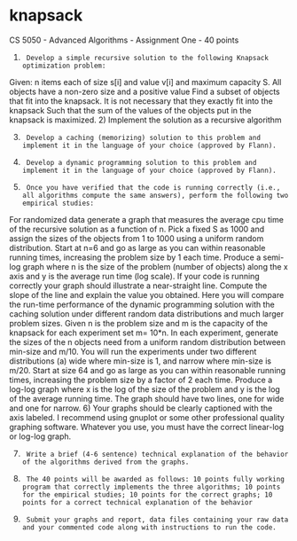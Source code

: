 knapsack
========

CS 5050 - Advanced Algorithms - Assignment One - 40 points

1)      Develop a simple recursive solution to the following Knapsack optimization problem:

Given: n items each of size s[i] and value v[i] and maximum capacity S. All objects have a non-zero size and a positive value
Find a subset of objects that fit into the knapsack. It is not necessary that they exactly fit into the knapsack
Such that the sum of the values of the objects put in the knapsack is maximized.
2)      Implement the solution as a recursive algorithm

3)      Develop a caching (memorizing) solution to this problem and implement it in the language of your choice (approved by Flann).

4)      Develop a dynamic programming solution to this problem and implement it in the language of your choice (approved by Flann).

5)      Once you have verified that the code is running correctly (i.e., all algorithms compute the same answers), perform the following two empirical studies:

For randomized data generate a graph that measures the average cpu time of the recursive solution as a function of n. Pick a fixed S as 1000 and assign the sizes of the objects from 1 to 1000 using a uniform random distribution. Start at n=6 and go as large as you can within reasonable running times, increasing the problem size by 1 each time. Produce a semi-log graph where n is the size of the problem (number of objects) along the x axis and y is the average run time (log scale). If your code is running correctly your graph should illustrate a near-straight line. Compute the slope of the line and explain the value you obtained.
Here you will compare the run-time performance of the dynamic programming solution with the caching solution under different random data distributions and much larger problem sizes. Given n is the problem size and m is the capacity of the knapsack for each experiment set m= 10*n. In each experiment, generate the sizes of the n objects need from a uniform random distribution between min-size and m/10. You will run the experiments under two different distributions (a) wide where min-size is 1, and narrow where min-size is m/20. Start at size 64 and go as large as you can within reasonable running times, increasing the problem size by a factor of 2 each time. Produce a log-log graph where x is the log of the size of the problem and y is the log of the average running time. The graph should have two lines, one for wide and one for narrow.
6)      Your graphs should be clearly captioned with the axis labeled. I recommend using gnuplot or some other professional quality graphing software. Whatever you use, you must have the correct linear-log or log-log graph.

7)      Write a brief (4-6 sentence) technical explanation of the behavior of the algorithms derived from the graphs.

8)      The 40 points will be awarded as follows: 10 points fully working program that correctly implements the three algorithms; 10 points for the empirical studies; 10 points for the correct graphs; 10 points for a correct technical explanation of the behavior

9)      Submit your graphs and report, data files containing your raw data and your commented code along with instructions to run the code.